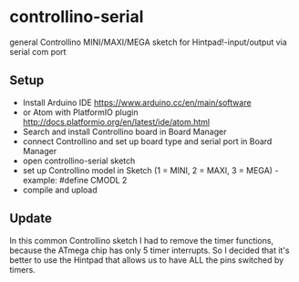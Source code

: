 # controllino-serial
general Controllino MINI/MAXI/MEGA sketch for Hintpad!-input/output via serial com port

## Setup
- Install Arduino IDE https://www.arduino.cc/en/main/software 
- or Atom with PlatformIO plugin http://docs.platformio.org/en/latest/ide/atom.html
- Search and install Controllino board in Board Manager 
- connect Controllino and set up board type and serial port in Board Manager
- open controllino-serial sketch
- set up Controllino model in Sketch (1 = MINI, 2 = MAXI, 3 = MEGA) - example: #define CMODL 2
- compile and upload

## Update
In this common Controllino sketch I had to remove the timer functions, because the ATmega chip has only 5 timer interrupts. So I decided that it's better to use the Hintpad that allows us to have ALL the pins switched by timers.
